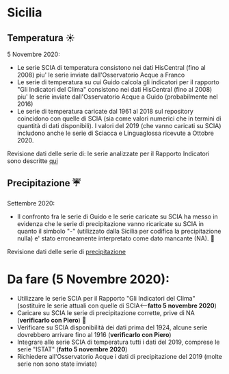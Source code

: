 # Sicilia


## Temperatura :sunny:

5 Novembre 2020:
- Le serie SCIA di temperatura consistono nei dati HisCentral (fino al 2008) piu' le serie inviate dall'Osservatorio Acque a Franco
- Le serie di temperatura su cui Guido calcola gli indicatori per il rapporto "Gli Indicatori del Clima" consistono nei dati HisCentral (fino al 2008) 
piu' le serie inviate dall'Osservatorio Acque a Guido (probabilmente nel 2016)
- Le serie di temperatura caricate dal 1961 al 2018 sul repository coincidono con quelle di SCIA (sia come valori numerici che in termini di quantità di dati disponibili). I valori del 2019 (che vanno caricati su SCIA) includono anche le serie di Sciacca e Linguaglossa ricevute a Ottobre 2020.

Revisione dati delle serie di: le serie analizzate per il Rapporto Indicatori sono descritte [qui](./md/temperatura.md)

## Precipitazione  :umbrella:

Settembre 2020:
- Il confronto fra le serie di Guido e le serie caricate su SCIA ha messo in evidenza che le serie di precipitazione vanno ricaricate su SCIA in quanto il simbolo "-" (utilizzato dalla Sicilia per codifica la precipitazione nulla) e' stato erroneamente interpretato come dato mancante (NA).  :jack_o_lantern:

Revisione dati delle serie di [precipitazione](./md/precipitazione.md)

# Da fare (5 Novembre 2020):

- Utilizzare le serie SCIA per il Rapporto "Gli Indicatori del Clima" (sostituire le serie attuali con quelle di SCIA<--**fatto 5 novembre 2020**)
- Caricare su SCIA le serie di precipitazione corrette, prive di NA (**verificarlo con Piero**) :jack_o_lantern:
- Verificare su SCIA disponibilità dei dati prima del 1924, alcune serie dovrebbero arrivare fino al 1916 (**verificarlo con Piero**)
- Integrare alle serie SCIA di temperatura tutti i dati del 2019, comprese le serie "ISTAT" (**fatto 5 novembre 2020**)
- Richiedere all'Osservatorio Acque i dati di precipitazione del 2019 (molte serie non sono state inviate)

